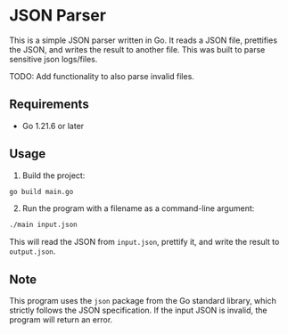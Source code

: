 # JSON Parser

This is a simple JSON parser written in Go. It reads a JSON file, prettifies the JSON, and writes the result to another file. This was built to parse sensitive json logs/files.

TODO: Add functionality to also parse invalid files.

## Requirements

- Go 1.21.6 or later

## Usage

1. Build the project:

```bash
go build main.go
```

2. Run the program with a filename as a command-line argument:

```bash
./main input.json
```

This will read the JSON from `input.json`, prettify it, and write the result to `output.json`.

## Note

This program uses the `json` package from the Go standard library, which strictly follows the JSON specification. If the input JSON is invalid, the program will return an error.